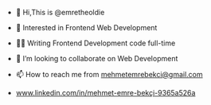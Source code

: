 - 👋 Hi,This is @emretheoldie
- 👀 Interested in Frontend Web Development
- 👨‍💻 Writing Frontend Development code full-time
- 🤝 I’m looking to collaborate on Web Development
- 📫 How to reach me from mehmetemrebekci@gmail.com

- www.linkedin.com/in/mehmet-emre-bekçi-9365a526a
